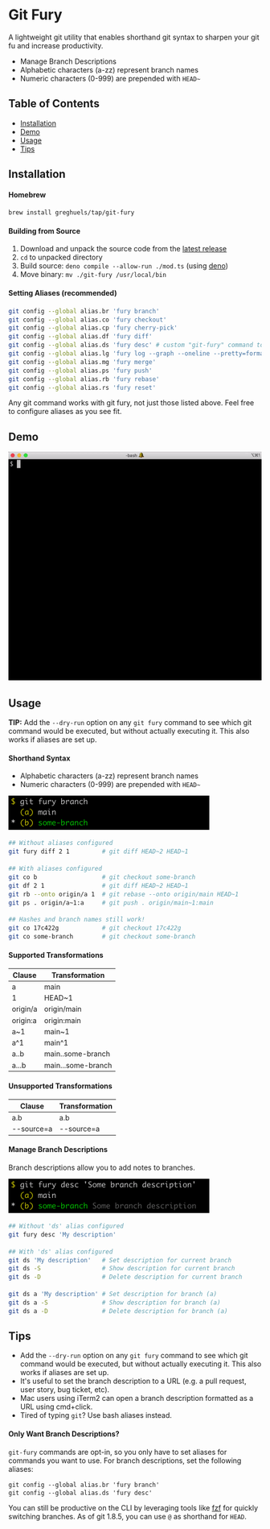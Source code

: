 # Git Fury

A lightweight git utility that enables shorthand git syntax to sharpen your git
fu and increase productivity.

- Manage Branch Descriptions
- Alphabetic characters (a-zz) represent branch names
- Numeric characters (0-999) are prepended with `HEAD~`

## Table of Contents

- [Installation](#installation)
- [Demo](#demo)
- [Usage](#usage)
- [Tips](#tips)

## Installation

#### Homebrew

```sh
brew install greghuels/tap/git-fury
```

#### Building from Source

1. Download and unpack the source code from the
   [latest release](https://github.com/greghuels/git-fury/releases/latest)
1. `cd` to unpacked directory
1. Build source: `deno compile --allow-run ./mod.ts` (using
   [deno](https://deno.land/))
1. Move binary: `mv ./git-fury /usr/local/bin`

#### Setting Aliases (recommended)

```sh
git config --global alias.br 'fury branch'
git config --global alias.co 'fury checkout'
git config --global alias.cp 'fury cherry-pick'
git config --global alias.df 'fury diff'
git config --global alias.ds 'fury desc' # custom "git-fury" command to set and delete branch descriptions
git config --global alias.lg 'fury log --graph --oneline --pretty=format:"%Cred%h%Creset -%C(yellow)%d%Creset %s %Cgreen(%cr) %C(bold blue)<%an>%Creset"'
git config --global alias.mg 'fury merge'
git config --global alias.ps 'fury push'
git config --global alias.rb 'fury rebase'
git config --global alias.rs 'fury reset'
```

Any git command works with git fury, not just those listed above. Feel free to
configure aliases as you see fit.

## Demo

<img src="https://github.com/greghuels/git-fury/blob/main/images/demo.gif" width="600" />

## Usage

**TIP:** Add the `--dry-run` option on any `git fury` command to see which git
command would be executed, but without actually executing it. This also works if
aliases are set up.

#### Shorthand Syntax

- Alphabetic characters (a-zz) represent branch names
- Numeric characters (0-999) are prepended with `HEAD~`

<img src="https://github.com/greghuels/git-fury/blob/main/images/basic-example.png" width="400" />

```sh
## Without aliases configured
git fury diff 2 1         # git diff HEAD~2 HEAD~1

## With aliases configured
git co b                  # git checkout some-branch
git df 2 1                # git diff HEAD~2 HEAD~1
git rb --onto origin/a 1  # git rebase --onto origin/main HEAD~1
git ps . origin/a~1:a     # git push . origin/main~1:main

## Hashes and branch names still work!
git co 17c422g            # git checkout 17c422g
git co some-branch        # git checkout some-branch
```

#### Supported Transformations

| Clause   | Transformation     |
| -------- | ------------------ |
| a        | main               |
| 1        | HEAD~1             |
| origin/a | origin/main        |
| origin:a | origin:main        |
| a~1      | main~1             |
| a^1      | main^1             |
| a..b     | main..some-branch  |
| a...b    | main...some-branch |

#### Unsupported Transformations

| Clause     | Transformation |
| ---------- | -------------- |
| a.b        | a.b            |
| --source=a | --source=a     |

#### Manage Branch Descriptions

Branch descriptions allow you to add notes to branches.

<img src="https://github.com/greghuels/git-fury/blob/main/images/set-branch-description.png" width="400" />

```sh
## Without 'ds' alias configured
git fury desc 'My description'

## With 'ds' alias configured
git ds 'My description'   # Set description for current branch
git ds -S                 # Show description for current branch
git ds -D                 # Delete description for current branch

git ds a 'My description' # Set description for branch (a)
git ds a -S               # Show description for branch (a)
git ds a -D               # Delete description for branch (a)
```

## Tips

- Add the `--dry-run` option on any `git fury` command to see which git command
  would be executed, but without actually executing it. This also works if
  aliases are set up.
- It's useful to set the branch description to a URL (e.g. a pull request, user
  story, bug ticket, etc).
- Mac users using iTerm2 can open a branch description formatted as a URL using
  cmd+click.
- Tired of typing `git`? Use bash aliases instead.

#### Only Want Branch Descriptions?

`git-fury` commands are opt-in, so you only have to set aliases for commands you
want to use. For branch descriptions, set the following aliases:

```
git config --global alias.br 'fury branch'
git config --global alias.ds 'fury desc'
```

You can still be productive on the CLI by leveraging tools like
[fzf](https://github.com/junegunn/fzf) for quickly switching branches. As of git
1.8.5, you can use `@` as shorthand for `HEAD`.

